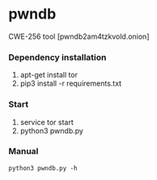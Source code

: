 # pwndb
CWE-256 tool [pwndb2am4tzkvold.onion]

### Dependency installation

  1. apt-get install tor
  2. pip3 install -r requirements.txt
  
### Start

  1. service tor start
  2. python3 pwndb.py
  
### Manual

  `python3 pwndb.py -h`  
